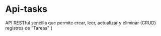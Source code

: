# Api-tasks
  API RESTful sencilla que permite crear, leer, actualizar y eliminar (CRUD) registros de "Tareas" ( 
